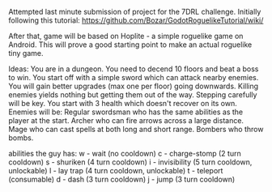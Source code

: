 Attempted last minute submission of project for the 7DRL challenge.
Initially following this tutorial: https://github.com/Bozar/GodotRoguelikeTutorial/wiki/

After that, game will be based on Hoplite - a simple roguelike game on Android. This will prove a good starting point to make an actual roguelike tiny game.

Ideas:
You are in a dungeon. You need to decend 10 floors and beat a boss to win. You start off with a simple sword which can attack nearby enemies. You will gain better upgrades (max one per floor) going downwards. Killing enemies yields nothing but getting them out of the way. Stepping carefully will be key. You start with 3 health which doesn't recover on its own. Enemies will be:
Regular swordsman who has the same abilities as the player at the start.
Archer who can fire arrows across a large distance.
Mage who can cast spells at both long and short range.
Bombers who throw bombs.

abilities the guy has:
w - wait (no cooldown)
c - charge-stomp (2 turn cooldown)
s - shuriken (4 turn cooldown)
i - invisibility (5 turn cooldown, unlockable)
l - lay trap (4 turn cooldown, unlockable)
t - teleport (consumable)
d - dash (3 turn cooldown)
j - jump (3 turn cooldown)
